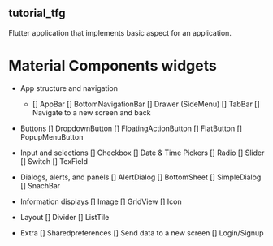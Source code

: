 ## tutorial_tfg

Flutter application that implements basic aspect for an application.


# Material Components widgets
   * App structure and navigation
   
      - [] AppBar
      [] BottomNavigationBar
      [] Drawer (SideMenu)
      [] TabBar
      [] Navigate to a new screen and back
  
   * Buttons
      [] DropdownButton
      [] FloatingActionButton
      [] FlatButton
      [] PopupMenuButton

   * Input and selections
      [] Checkbox
      [] Date & Time Pickers
      [] Radio
      [] Slider
      [] Switch
      [] TexField
      
   * Dialogs, alerts, and panels
	    [] AlertDialog
      [] BottomSheet
      [] SimpleDialog
      [] SnachBar

   * Information displays
      [] Image
      [] GridView
      [] Icon

   * Layout
      [] Divider
      [] ListTile

   * Extra
      [] Sharedpreferences
      [] Send data to a new screen
      [] Login/Signup
